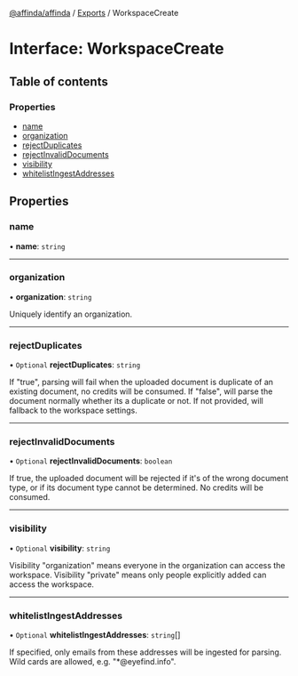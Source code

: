 [@affinda/affinda](../README.md) / [Exports](../modules.md) / WorkspaceCreate

# Interface: WorkspaceCreate

## Table of contents

### Properties

- [name](WorkspaceCreate.md#name)
- [organization](WorkspaceCreate.md#organization)
- [rejectDuplicates](WorkspaceCreate.md#rejectduplicates)
- [rejectInvalidDocuments](WorkspaceCreate.md#rejectinvaliddocuments)
- [visibility](WorkspaceCreate.md#visibility)
- [whitelistIngestAddresses](WorkspaceCreate.md#whitelistingestaddresses)

## Properties

### name

• **name**: `string`

___

### organization

• **organization**: `string`

Uniquely identify an organization.

___

### rejectDuplicates

• `Optional` **rejectDuplicates**: `string`

If "true", parsing will fail when the uploaded document is duplicate of an existing document, no credits will be consumed. If "false", will parse the document normally whether its a duplicate or not. If not provided, will fallback to the workspace settings.

___

### rejectInvalidDocuments

• `Optional` **rejectInvalidDocuments**: `boolean`

If true, the uploaded document will be rejected if it's of the wrong document type, or if its document type cannot be determined. No credits will be consumed.

___

### visibility

• `Optional` **visibility**: `string`

Visibility "organization" means everyone in the organization can access the workspace. Visibility "private" means only people explicitly added can access the workspace.

___

### whitelistIngestAddresses

• `Optional` **whitelistIngestAddresses**: `string`[]

If specified, only emails from these addresses will be ingested for parsing. Wild cards are allowed, e.g. "*@eyefind.info".
